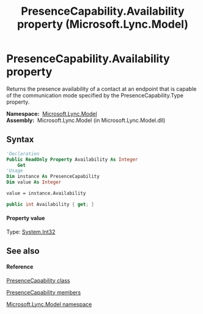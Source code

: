 ﻿---
title: PresenceCapability.Availability property  (Microsoft.Lync.Model)
TOCTitle: 'Availability property '
ms:assetid: P:Microsoft.Lync.Model.PresenceCapability.Availability_DI_3_UC_OCS14MrefLyncWPF
ms:mtpsurl: https://msdn.microsoft.com/en-us/library/microsoft.lync.model.presencecapability.availability_di_3_uc_ocs14mreflyncwpf(v=office.15)
ms:contentKeyID: 48597207
ms.date: 07/28/2014
mtps_version: v=office.15
f1_keywords:
- Microsoft.Lync.Model.PresenceCapability.Availability
dev_langs:
- CSharp
- JScript
- VB
- other
---

# PresenceCapability.Availability property

Returns the presence availability of a contact at an endpoint that is capable of the communication mode specified by the PresenceCapability.Type property.

**Namespace:**  [Microsoft.Lync.Model](microsoft-lync-model-namespace_2.md)  
**Assembly:**  Microsoft.Lync.Model (in Microsoft.Lync.Model.dll)

## Syntax

``` vb
'Declaration
Public ReadOnly Property Availability As Integer
    Get
'Usage
Dim instance As PresenceCapability
Dim value As Integer

value = instance.Availability
```

``` csharp
public int Availability { get; }
```

#### Property value

Type: [System.Int32](http://msdn2.microsoft.com/en-us/library/td2s409d)  

## See also

#### Reference

[PresenceCapability class](presencecapability-class-microsoft-lync-model_2.md)

[PresenceCapability members](presencecapability-members-microsoft-lync-model_2.md)

[Microsoft.Lync.Model namespace](microsoft-lync-model-namespace_2.md)

